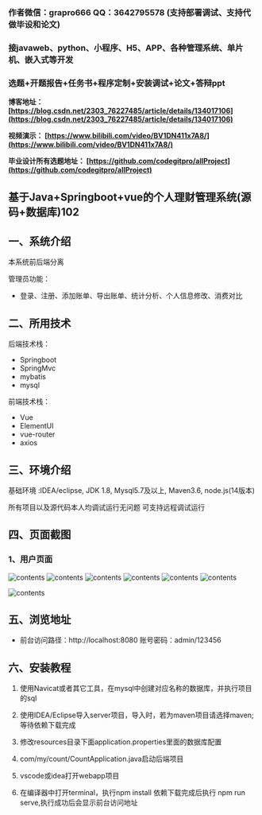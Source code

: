 ### 作者微信：grapro666 QQ：3642795578 (支持部署调试、支持代做毕设和论文)

### 接javaweb、python、小程序、H5、APP、各种管理系统、单片机、嵌入式等开发

### 选题+开题报告+任务书+程序定制+安装调试+论文+答辩ppt

**博客地址：
[https://blog.csdn.net/2303_76227485/article/details/134017106](https://blog.csdn.net/2303_76227485/article/details/134017106)**

**视频演示：
[https://www.bilibili.com/video/BV1DN411x7A8/](https://www.bilibili.com/video/BV1DN411x7A8/)**

**毕业设计所有选题地址：
[https://github.com/codegitpro/allProject](https://github.com/codegitpro/allProject)**

## 基于Java+Springboot+vue的个人理财管理系统(源码+数据库)102

## 一、系统介绍
本系统前后端分离

管理员功能：
- 登录、注册、添加账单、导出账单、统计分析、个人信息修改、消费对比

## 二、所用技术
后端技术栈：
- Springboot
- SpringMvc
- mybatis
- mysql

前端技术栈：
- Vue
- ElementUI
- vue-router
- axios

## 三、环境介绍
基础环境 :IDEA/eclipse, JDK 1.8, Mysql5.7及以上, Maven3.6, node.js(14版本)

所有项目以及源代码本人均调试运行无问题 可支持远程调试运行

## 四、页面截图
### 1、用户页面
![contents](./picture/picture1.png)
![contents](./picture/picture2.png)
![contents](./picture/picture3.png)
![contents](./picture/picture4.png)
![contents](./picture/picture5.png)
![contents](./picture/picture6.png)

![contents](./picture/picture7.png)

## 五、浏览地址

- 前台访问路径：http://localhost:8080
  账号密码：admin/123456

## 六、安装教程

1. 使用Navicat或者其它工具，在mysql中创建对应名称的数据库，并执行项目的sql

2. 使用IDEA/Eclipse导入server项目，导入时，若为maven项目请选择maven; 等待依赖下载完成

3. 修改resources目录下面application.properties里面的数据库配置

4. com/my/count/CountApplication.java启动后端项目

5. vscode或idea打开webapp项目

6. 在编译器中打开terminal，执行npm install 依赖下载完成后执行 npm run serve,执行成功后会显示前台访问地址




